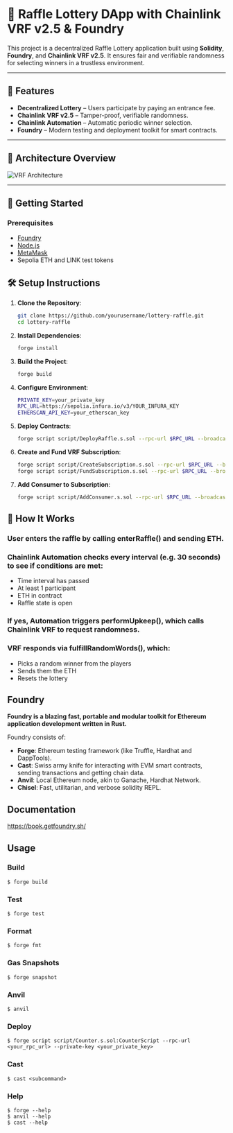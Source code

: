 # 🎰 Raffle Lottery DApp with Chainlink VRF v2.5 & Foundry

This project is a decentralized Raffle Lottery application built using **Solidity**, **Foundry**, and **Chainlink VRF v2.5**. It ensures fair and verifiable randomness for selecting winners in a trustless environment.

---

## 📌 Features

- **Decentralized Lottery** – Users participate by paying an entrance fee.
- **Chainlink VRF v2.5** – Tamper-proof, verifiable randomness.
- **Chainlink Automation** – Automatic periodic winner selection.
- **Foundry** – Modern testing and deployment toolkit for smart contracts.

---

## 🧱 Architecture Overview

![VRF Architecture](https://www.twistedbrackets.com/content/images/size/w1200/2023/03/lottery-blockchain-flow-2.jpg)

---

## 🚀 Getting Started

### Prerequisites

- [Foundry](https://book.getfoundry.sh/getting-started/installation)
- [Node.js](https://nodejs.org/)
- [MetaMask](https://metamask.io/)
- Sepolia ETH and LINK test tokens

## 🛠️ Setup Instructions

1. **Clone the Repository**:
   ```bash
   git clone https://github.com/yourusername/lottery-raffle.git
   cd lottery-raffle

2. **Install Dependencies**:
   ```bash
   forge install

3. **Build the Project**:
   ```bash
   forge build

4. **Configure Environment**:
   ```bash
   PRIVATE_KEY=your_private_key
   RPC_URL=https://sepolia.infura.io/v3/YOUR_INFURA_KEY
   ETHERSCAN_API_KEY=your_etherscan_key

5. **Deploy Contracts**:
   ```bash
   forge script script/DeployRaffle.s.sol --rpc-url $RPC_URL --broadcast --verify -vvvv

6. **Create and Fund VRF Subscription**:
   ```bash
   forge script script/CreateSubscription.s.sol --rpc-url $RPC_URL --broadcast -vvvv
   forge script script/FundSubscription.s.sol --rpc-url $RPC_URL --broadcast -vvvv

7. **Add Consumer to Subscription**:
   ```bash
   forge script script/AddConsumer.s.sol --rpc-url $RPC_URL --broadcast -vvvv
   
## 🔄 How It Works

### User enters the raffle by calling enterRaffle() and sending ETH.

### Chainlink Automation checks every interval (e.g. 30 seconds) to see if conditions are met:

- Time interval has passed  
- At least 1 participant  
- ETH in contract  
- Raffle state is open  

### If yes, Automation triggers performUpkeep(), which calls Chainlink VRF to request randomness.

### VRF responds via fulfillRandomWords(), which:

- Picks a random winner from the players  
- Sends them the ETH  
- Resets the lottery  

  
## Foundry

**Foundry is a blazing fast, portable and modular toolkit for Ethereum application development written in Rust.**

Foundry consists of:

-   **Forge**: Ethereum testing framework (like Truffle, Hardhat and DappTools).
-   **Cast**: Swiss army knife for interacting with EVM smart contracts, sending transactions and getting chain data.
-   **Anvil**: Local Ethereum node, akin to Ganache, Hardhat Network.
-   **Chisel**: Fast, utilitarian, and verbose solidity REPL.

## Documentation

https://book.getfoundry.sh/

## Usage

### Build

```shell
$ forge build
```

### Test

```shell
$ forge test
```

### Format

```shell
$ forge fmt
```

### Gas Snapshots

```shell
$ forge snapshot
```

### Anvil

```shell
$ anvil
```

### Deploy

```shell
$ forge script script/Counter.s.sol:CounterScript --rpc-url <your_rpc_url> --private-key <your_private_key>
```

### Cast

```shell
$ cast <subcommand>
```

### Help

```shell
$ forge --help
$ anvil --help
$ cast --help
```
